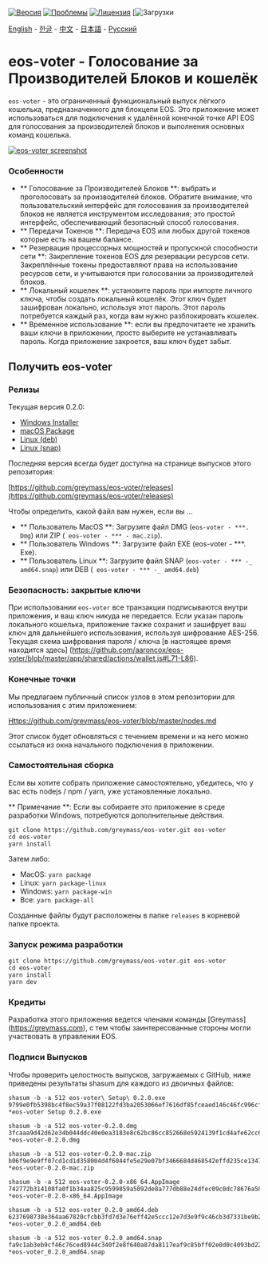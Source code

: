 [![Версия](https://img.shields.io/github/release/greymass/eos-voter/all.svg)](https://github.com/greymass/eos-voter/releases)
[![Проблемы](https://img.shields.io/github/issues/greymass/eos-voter.svg)](https://github.com/greymass/eos-voter/issues)
[![Лицензия](https://img.shields.io/badge/license-MIT-blue.svg)](https://raw.githubusercontent.com/greymass/eos-voter/master/LICENSE)
[![Загрузки](https://img.shields.io/github/downloads/greymass/eos-voter/total.svg)

[English](https://github.com/greymass/eos-voter/blob/master/README.md) - [한글](https://github.com/greymass/eos-voter/blob/master/README.kr.md) - [中文](https://github.com/greymass/eos-voter/blob/master/README.zh.md) - [日本語](https://github.com/greymass/eos-voter/blob/master/README.ja.md) - [Русский](https://github.com/greymass/eos-voter/blob/master/README.ru.md)

# eos-voter - Голосование за Производителей Блоков и кошелёк

`eos-voter` - это ограниченный функциональный выпуск лёгкого кошелька, предназначенного для блокцепи EOS. Это приложение может использоваться для подключения к удалённой конечной точке API EOS для голосования за производителей блоков и выполнения основных команд кошелька.


[![eos-voter screenshot](https://raw.githubusercontent.com/greymass/eos-voter/master/eos-voter.png)](https://raw.githubusercontent.com/greymass/eos-voter/master/eos-voter.png)

### Особенности

- ** Голосование за Производителей Блоков **: выбрать и проголосовать за производителей блоков. Обратите внимание, что пользовательский интерфейс для голосования за производителей блоков не является инструментом исследования; это простой интерфейс, обеспечивающий безопасный способ голосования.
- ** Передачи Токенов **: Передача EOS или любых другой токенов которые есть на вашем балансе.
- ** Резервация процессорных мощностей и пропускной способности сети **: Закрепление токенов EOS для резервации ресурсов сети. Закреплённые токены предоставляют права на использование ресурсов сети, и учитываются при голосовании за производителей блоков.
- ** Локальный кошелек **: установите пароль при импорте личного ключа, чтобы создать локальный кошелёк. Этот ключ будет зашифрован локально, используя этот пароль. Этот пароль потребуется каждый раз, когда вам нужно разблокировать кошелек.
- ** Временное использование **: если вы предпочитаете не хранить ваши ключи в приложении, просто выберите не устанавливать пароль. Когда приложение закроется, ваш ключ будет забыт.

## Получить eos-voter

### Релизы

Текущая версия 0.2.0:

- [Windows Installer](https://github.com/greymass/eos-voter/releases/download/v0.2.0/eos-voter-setup-0.2.0.exe) 
- [macOS Package](https://github.com/greymass/eos-voter/releases/download/v0.2.0/eos-voter-0.2.0.dmg) 
- [Linux (deb)](https://github.com/greymass/eos-voter/releases/download/v0.2.0/eos-voter_0.2.0_amd64.deb) 
- [Linux (snap)](https://github.com/greymass/eos-voter/releases/download/v0.2.0/eos-voter_0.2.0_amd64.snap)

Последняя версия всегда будет доступна на странице выпусков этого репозитория:

[https://github.com/greymass/eos-voter/releases](https://github.com/greymass/eos-voter/releases)

Чтобы определить, какой файл вам нужен, если вы ...

- ** Пользователь MacOS **: Загрузите файл DMG (`eos-voter - ***. Dmg`) или ZIP (` eos-voter - *** - mac.zip`).
- ** Пользователь Windows **: Загрузите файл EXE (eos-voter - ***. Exe).
- ** Пользователь Linux **: Загрузите файл SNAP (`eos-voter - *** -_ amd64.snap`) или DEB (` eos-voter - *** -_ amd64.deb`)

### Безопасность: закрытые ключи

При использовании `eos-voter` все транзакции подписываются внутри приложения, и ваш ключ никуда не передается. Если указан пароль локального кошелька, приложение также сохранит и зашифрует ваш ключ для дальнейшего использования, используя шифрование AES-256. Текущая схема шифрования пароля / ключа [в настоящее время находится здесь] (https://github.com/aaroncox/eos-voter/blob/master/app/shared/actions/wallet.js#L71-L86).

### Конечные точки

Мы предлагаем публичный список узлов в этом репозитории для использования с этим приложением:

[Https://github.com/greymass/eos-voter/blob/master/nodes.md](https://github.com/greymass/eos-voter/blob/master/nodes.md)

Этот список будет обновляться с течением времени и на него можно ссылаться из окна начального подключения в приложении.

### Самостоятельная сборка

Если вы хотите собрать приложение самостоятельно, убедитесь, что у вас есть nodejs / npm / yarn, уже установленные локально.

** Примечание **: Если вы собираете это приложение в среде разработки Windows, потребуются дополнительные действия.

```
git clone https://github.com/greymass/eos-voter.git eos-voter
cd eos-voter
yarn install
```

Затем либо:

- MacOS: `yarn package`
- Linux: `yarn package-linux`
- Windows: `yarn package-win`
- Все: `yarn package-all`

Созданные файлы будут расположены в папке `releases` в корневой папке проекта.

### Запуск режима разработки

```
git clone https://github.com/greymass/eos-voter.git eos-voter
cd eos-voter
yarn install
yarn dev
```

### Кредиты

Разработка этого приложения ведется членами команды [Greymass] (https://greymass.com), с тем чтобы заинтересованные стороны могли участвовать в управлении EOS.

### Подписи Выпусков

Чтобы проверить целостность выпусков, загружаемых с GitHub, ниже приведены результаты shasum для каждого из двоичных файлов:

```
shasum -b -a 512 eos-voter\ Setup\ 0.2.0.exe 
9799e0fb5398bc4f8ec59a37f08122fd3ba2053066ef7616df85fceaed146c46fc996cfd83b5f13fd5e9f02ade3955f4b773c02cb04cb5a5b19244b91c6ac39c *eos-voter Setup 0.2.0.exe 

shasum -b -a 512 eos-voter-0.2.0.dmg 
3fcaaa9d42d62e34b044ddc40e0ea3183e8c62bc86cc852668e5924139f1cd4afe62cc6a82e5795d355b417245cad39e606067923feded512cb469bba2f748a1 *eos-voter-0.2.0.dmg 

shasum -b -a 512 eos-voter-0.2.0-mac.zip 
b06f9e9e9ff07cd1cd1d358004d4f6044fe5e29e07bf3466684d468542effd235ce13478c2a5a20b10b521fa46d9db550192a26e2bc7f01223e159161c0922df *eos-voter-0.2.0-mac.zip 

shasum -b -a 512 eos-voter-0.2.0-x86_64.AppImage 
742772b314108fa0f1b34aa825c9599859a5092de8a777db88e24dfec09c0dc78676a58482ed461d70bda7a9e30e371160d47632c3cfe4f55572d149ba7131db *eos-voter-0.2.0-x86_64.AppImage 

shasum -b -a 512 eos-voter_0.2.0_amd64.deb 
6237698738e364aa67820cfcbb3fd7d3e76eff42e5ccc12e7d3e9f9c46cb3d7331be9b2496d8bb2bc04a46466bc25fc68b27699c7ee8f9dd2865ca0b60075fce *eos-voter_0.2.0_amd64.deb 

shasum -b -a 512 eos-voter_0.2.0_amd64.snap 
fa9c1ab3eb9cf46c76ced8944c340f2e8f640a87da8117eaf9c85bff02e0d0c4093bd22fc52ab74494f48429d73a857b0a922e4ec40189706268aabe985e06a1 *eos-voter_0.2.0_amd64.snap 
```
